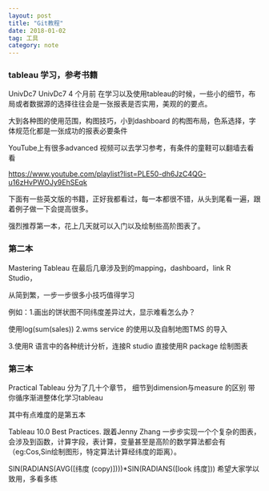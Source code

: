 ```yaml
---
layout: post
title: "Git教程"
date: 2018-01-02   
tag: 工具 
category: note 
---
```


### tableau 学习，参考书籍
UnivDc7
UnivDc7
4 个月前
在学习以及使用tableau的时候，一些小的细节，布局或者数据源的选择往往会是一张报表是否实用，美观的的要点。

大到各种图的使用范围，构图技巧，小到dashboard 的构图布局，色系选择，字体规范化都是一张成功的报表必要条件

YouTube上有很多advanced 视频可以去学习参考，有条件的童鞋可以翻墙去看看

https://www.youtube.com/playlist?list=PLE50-dh6JzC4QG-u16zHvPWOJy9EhSEqk

下面有一些英文版的书籍，正好我都看过，每一本都很不错，从头到尾看一遍，跟着例子做一下会提高很多。


强烈推荐第一本，花上几天就可以入门以及绘制些高阶图表了。

### 第二本

Mastering Tableau
在最后几章涉及到的mapping，dashboard，link R Studio，

从简到繁，一步一步很多小技巧值得学习

例如：1.画出的饼状图不同纬度差异过大，显示难看怎么办？

使用log(sum(sales))
2.wms service 的使用以及自制地图TMS 的导入

3.使用R 语言中的各种统计分析，连接R studio 直接使用R package 绘制图表

### 第三本

Practical Tableau
分为了几十个章节， 细节到dimension与measure 的区别 带你循序渐进整体化学习tableau

其中有点难度的是第五本

Tableau 10.0 Best Practices. 跟着Jenny Zhang 一步步实现一个个复杂的图表，会涉及到函数，计算字段，表计算，变量甚至是高阶的数学算法都会有（eg:Cos,Sin绘制图形，特定算法计算经纬度的距离）。

SIN(RADIANS(AVG([纬度 (copy)])))*SIN(RADIANS([look 纬度]))
希望大家学以致用，多看多练